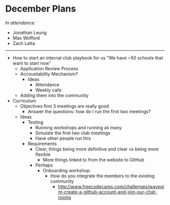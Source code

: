 # December Plans

_In attendance:_

- Jonathan Leung
- Max Wofford
- Zach Latta

--------------------------------------------------------------------------------

- How to start an internal club playbook for us
  "We have ~50 schools that want to start now"
  - Application Review Process
  - Accountability Mechanism?
    - Ideas
      - Attendance
      - Weekly calls
  - Adding them into the community
- Curriculum
  - Objectives first 3 meetings are really good
    - Answer the questions: how do I run the first two meetings?
  - Ideas
    - Testing
      - Running workshops and running as many
      - Simulate the first two club meetings
      - Have other people run this
    - Requirements
      - Clear, things being more definitive and clear vs being more flexible
        - More things linked to from the website to GitHub
      - Perhaps
        - Onboarding workshop:
          - How do you integrate the members to the existing community
            - http://www.freecodecamp.com/challenges/waypoint-create-a-github-account-and-join-our-chat-rooms
